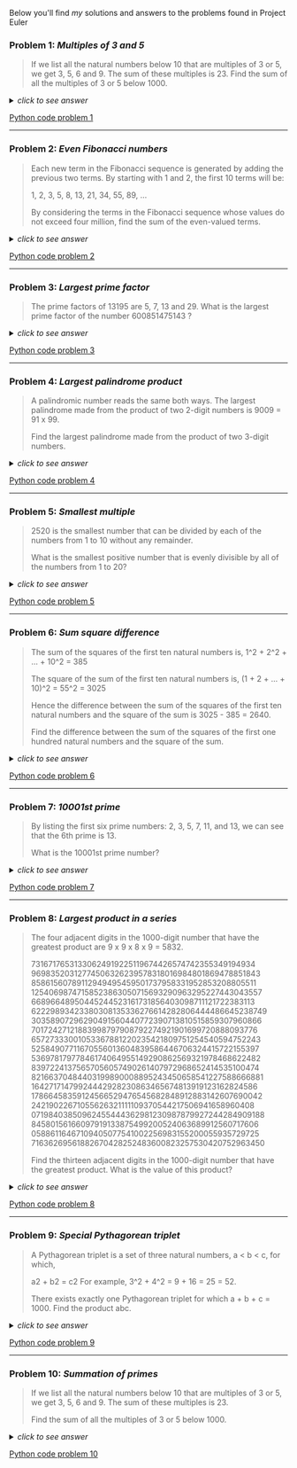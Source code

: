 Below you'll find *my* solutions and answers to the problems found in Project Euler

### Problem 1: *Multiples of 3 and 5*
> If we list all the natural numbers below 10 that are multiples of 3 or 5, we get 3, 5, 6 and 9. The sum of these
multiples is 23.
Find the sum of all the multiples of 3 or 5 below 1000.
<details><summary> <i>click to see answer</i> </summary>
<p>

#### *Answer:* 233168
</p>
</details>

[Python code problem 1](https://github.com/DDaaaaann/Project_Euler/blob/master/python/exc1.py)

___


### Problem 2: *Even Fibonacci numbers*
>Each new term in the Fibonacci sequence is generated by adding the previous two terms. By starting with 1 and 2,
the first 10 terms will be:
>
>1, 2, 3, 5, 8, 13, 21, 34, 55, 89, ...
>
>By considering the terms in the Fibonacci sequence whose values do not exceed four million, find the sum of the
 even-valued terms.

<details><summary> <i>click to see answer</i> </summary>
<p>

#### *Answer:* 4613732
</p>
</details>

[Python code problem 2](https://github.com/DDaaaaann/Project_Euler/blob/master/python/exc2.py)

___


### Problem 3: *Largest prime factor*
>The prime factors of 13195 are 5, 7, 13 and 29.
>What is the largest prime factor of the number 600851475143 ?

<details><summary> <i>click to see answer</i> </summary>
<p>

#### *Answer:* 6857
</p>
</details>

[Python code problem 3](https://github.com/DDaaaaann/Project_Euler/blob/master/python/exc3.py)

___


### Problem 4: *Largest palindrome product*
>A palindromic number reads the same both ways. The largest palindrome made from the product of two 2-digit numbers
>is 9009 = 91 x 99.
>
>Find the largest palindrome made from the product of two 3-digit numbers.

<details><summary> <i>click to see answer</i> </summary>
<p>

#### *Answer:* 906609
</p>
</details>

[Python code problem 4](https://github.com/DDaaaaann/Project_Euler/blob/master/python/exc4.py)

___


### Problem 5: *Smallest multiple*
>2520 is the smallest number that can be divided by each of the numbers from 1 to 10 without any remainder.
>
>What is the smallest positive number that is evenly divisible by all of the numbers from 1 to 20?

<details><summary> <i>click to see answer</i> </summary>
<p>

#### *Answer:* 20232792560
</p>
</details>

[Python code problem 5](https://github.com/DDaaaaann/Project_Euler/blob/master/python/exc5.py)

___


### Problem 6: *Sum square difference*
> The sum of the squares of the first ten natural numbers is,
> 1^2 + 2^2 + ... + 10^2 = 385
>
> The square of the sum of the first ten natural numbers is,
> (1 + 2 + ... + 10)^2 = 55^2 = 3025
>
> Hence the difference between the sum of the squares of the first ten natural
> numbers and the square of the sum is 3025 - 385 = 2640.
>
> Find the difference between the sum of the squares of the first one hundred natural numbers and the square of the sum.

<details><summary> <i>click to see answer</i> </summary>
<p>

#### *Answer:* 25164150
</p>
</details>

[Python code problem 6](https://github.com/DDaaaaann/Project_Euler/blob/master/python/exc6.py)

___


### Problem 7: *10001st prime*
> By listing the first six prime numbers: 2, 3, 5, 7, 11, and 13, we can see that the 6th prime is 13.
>
> What is the 10001st prime number?

<details><summary> <i>click to see answer</i> </summary>
<p>

#### *Answer:* 104743
</p>
</details>

[Python code problem 7](https://github.com/DDaaaaann/Project_Euler/blob/master/python/exc7.py)

___


### Problem 8: *Largest product in a series*
> The four adjacent digits in the 1000-digit number that have the greatest product are 9 x 9 x 8 x 9 = 5832.
>
> 73167176531330624919225119674426574742355349194934
> 96983520312774506326239578318016984801869478851843
> 85861560789112949495459501737958331952853208805511
> 12540698747158523863050715693290963295227443043557
> 66896648950445244523161731856403098711121722383113
> 62229893423380308135336276614282806444486645238749
> 30358907296290491560440772390713810515859307960866
> 70172427121883998797908792274921901699720888093776
> 65727333001053367881220235421809751254540594752243
> 52584907711670556013604839586446706324415722155397
> 53697817977846174064955149290862569321978468622482
> 83972241375657056057490261407972968652414535100474
> 82166370484403199890008895243450658541227588666881
> 16427171479924442928230863465674813919123162824586
> 17866458359124566529476545682848912883142607690042
> 24219022671055626321111109370544217506941658960408
> 07198403850962455444362981230987879927244284909188
> 84580156166097919133875499200524063689912560717606
> 05886116467109405077541002256983155200055935729725
> 71636269561882670428252483600823257530420752963450
>
> Find the thirteen adjacent digits in the 1000-digit number that have the greatest product. What is the value of
> this product?

<details><summary> <i>click to see answer</i> </summary>
<p>

#### *Answer:* 23514624000
</p>
</details>

[Python code problem 8](https://github.com/DDaaaaann/Project_Euler/blob/master/python/exc8.py)

___


### Problem 9: *Special Pythagorean triplet*
> A Pythagorean triplet is a set of three natural numbers, a < b < c, for which,
>
> a2 + b2 = c2
> For example, 3^2 + 4^2 = 9 + 16 = 25 = 52.
>
> There exists exactly one Pythagorean triplet for which a + b + c = 1000.
> Find the product abc.

<details><summary> <i>click to see answer</i> </summary>
<p>

#### *Answer:* 31875000
</p>
</details>

[Python code problem 9](https://github.com/DDaaaaann/Project_Euler/blob/master/python/exc9.py)

___


### Problem 10: *Summation of primes*
> If we list all the natural numbers below 10 that are multiples of 3 or 5, we get 3, 5, 6 and 9. The sum of these
> multiples is 23.
>
> Find the sum of all the multiples of 3 or 5 below 1000.

<details><summary> <i>click to see answer</i> </summary>
<p>

#### *Answer:* 142913828922
</p>
</details>

[Python code problem 10](https://github.com/DDaaaaann/Project_Euler/blob/master/python/exc10.py)


